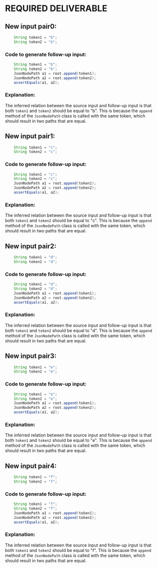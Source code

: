 # REQUIRED DELIVERABLE
## New input pair0:
```java
    String token1 = "b";
    String token2 = "b";
```
### Code to generate follow-up input:
```java
    String token1 = "b";
    String token2 = "b";
    JsonNodePath a1 = root.append(token1);
    JsonNodePath a2 = root.append(token2);
    assertEquals(a1, a2);
```
### Explanation:
The inferred relation between the source input and follow-up input is that both `token1` and `token2` should be equal to "b". This is because the `append` method of the `JsonNodePath` class is called with the same token, which should result in two paths that are equal.

## New input pair1:
```java
    String token1 = "c";
    String token2 = "c";
```
### Code to generate follow-up input:
```java
    String token1 = "c";
    String token2 = "c";
    JsonNodePath a1 = root.append(token1);
    JsonNodePath a2 = root.append(token2);
    assertEquals(a1, a2);
```
### Explanation:
The inferred relation between the source input and follow-up input is that both `token1` and `token2` should be equal to "c". This is because the `append` method of the `JsonNodePath` class is called with the same token, which should result in two paths that are equal.

## New input pair2:
```java
    String token1 = "d";
    String token2 = "d";
```
### Code to generate follow-up input:
```java
    String token1 = "d";
    String token2 = "d";
    JsonNodePath a1 = root.append(token1);
    JsonNodePath a2 = root.append(token2);
    assertEquals(a1, a2);
```
### Explanation:
The inferred relation between the source input and follow-up input is that both `token1` and `token2` should be equal to "d". This is because the `append` method of the `JsonNodePath` class is called with the same token, which should result in two paths that are equal.

## New input pair3:
```java
    String token1 = "e";
    String token2 = "e";
```
### Code to generate follow-up input:
```java
    String token1 = "e";
    String token2 = "e";
    JsonNodePath a1 = root.append(token1);
    JsonNodePath a2 = root.append(token2);
    assertEquals(a1, a2);
```
### Explanation:
The inferred relation between the source input and follow-up input is that both `token1` and `token2` should be equal to "e". This is because the `append` method of the `JsonNodePath` class is called with the same token, which should result in two paths that are equal.

## New input pair4:
```java
    String token1 = "f";
    String token2 = "f";
```
### Code to generate follow-up input:
```java
    String token1 = "f";
    String token2 = "f";
    JsonNodePath a1 = root.append(token1);
    JsonNodePath a2 = root.append(token2);
    assertEquals(a1, a2);
```
### Explanation:
The inferred relation between the source input and follow-up input is that both `token1` and `token2` should be equal to "f". This is because the `append` method of the `JsonNodePath` class is called with the same token, which should result in two paths that are equal.
